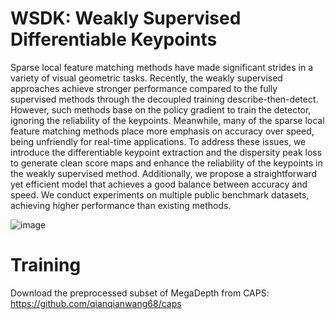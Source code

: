 # WSDK: Weakly Supervised Differentiable Keypoints

Sparse local feature matching methods have made significant strides in a variety of visual geometric tasks. Recently, the weakly supervised approaches achieve stronger performance compared to the fully supervised methods through the decoupled training describe-then-detect. However, such methods base on the policy gradient to train the detector, ignoring the reliability of the keypoints. Meanwhile, many of the sparse local feature matching methods place more emphasis on accuracy over speed, being unfriendly for real-time applications. To address these issues, we introduce the differentiable keypoint extraction and the dispersity peak loss to generate clean score maps and enhance the reliability of the keypoints in the weakly supervised method. Additionally, we propose a straightforward yet efficient model that achieves a good balance between accuracy and speed. We conduct experiments on multiple public benchmark datasets, achieving higher performance than existing methods. 

![image](https://github.com/FYL0123/WSDK/blob/main/imgs/gflops_mma.png)

# Training
Download the preprocessed subset of MegaDepth from CAPS: https://github.com/qianqianwang68/caps
